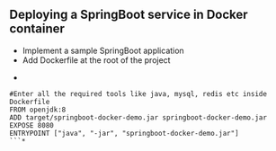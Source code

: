 ## Deploying a SpringBoot service in Docker container
- Implement a sample SpringBoot application
- Add Dockerfile at the root of the project
*
```
#Enter all the required tools like java, mysql, redis etc inside Dockerfile
FROM openjdk:8
ADD target/springboot-docker-demo.jar springboot-docker-demo.jar
EXPOSE 8080
ENTRYPOINT ["java", "-jar", "springboot-docker-demo.jar"]
```*


